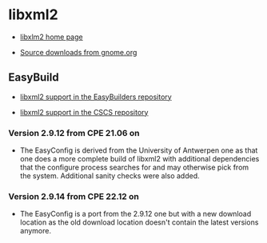 # libxml2

  * [libxlm2 home page](http://xmlsoft.org/)

  * [Source downloads from gnome.org](https://download.gnome.org/sources/libxml2/)


## EasyBuild


  * [libxml2 support in the EasyBuilders repository](https://github.com/easybuilders/easybuild-easyconfigs/tree/develop/easybuild/easyconfigs/l/libxml2)

  * [libxml2 support in the CSCS repository](https://github.com/eth-cscs/production/tree/master/easybuild/easyconfigs/l/libxml2)


### Version 2.9.12 from CPE 21.06 on

  * The EasyConfig is derived from the University of Antwerpen one as that one does
    a more complete build of libxml2 with additional dependencies that the configure
    process searches for and may otherwise pick from the system. Additional sanity checks
    were also added.


### Version 2.9.14 from CPE 22.12 on

  * The EasyConfig is a port from the 2.9.12 one but with a new download location as 
    the old download location doesn't contain the latest versions anymore.

